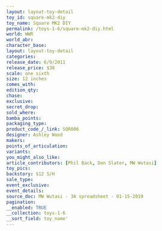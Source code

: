 ```yaml
---
layout: layout-toy-detail 
toy_id: square-mk2-diy
toy_name: Square MK2 DIY
permalink: /toys-1-6/square-mk2-diy.html
world: WWR
world_abr: 
character_base: 
layout: layout-toy-detail
categories: 
release_date: 6/9/2011
release_price: $38 
scale: one sixth
size: 12 inches
comes_with: 
edition_qty: 
chase: 
exclusive: 
secret_drop: 
sold_where: 
bamba_points: 
packaging_type: 
product_code_/_link: SQR006
designer: Ashley Wood
makers: 
points_of_articulation: 
variants: 
you_might_also_like: 
article_contributors: [Phil Back, Don Slater, MW Wutasi]
toy_pics: 
backstory: $12 S/H
sale_type: 
event_exclusive: 
event_details: 
source_doc: MW Wutasi - 3A spreadsheet - 01-15-2019
pagination: 
__enabled: TRUE
__collection: toys-1-6
__sort_field: toy_name'
---
```

